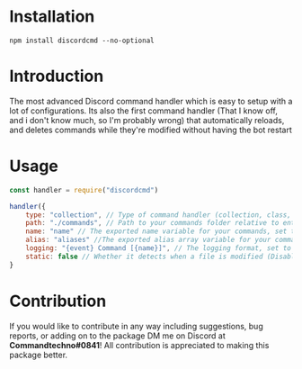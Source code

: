 # Installation
```
npm install discordcmd --no-optional
```

# Introduction

The most advanced Discord command handler which is easy to setup with a lot of configurations. Its also the first command handler (That I know off, and i don't know much, so I'm probably wrong) that automatically reloads, and deletes commands while they're modified without having the bot restart

# Usage

```js
const handler = require("discordcmd")

handler({
	type: "collection", // Type of command handler (collection, class, json)
	path: "./commands", // Path to your commands folder relative to entry point
	name: "name" // The exported name variable for your commands, set to null for none
	alias: "aliases" //The exported alias array variable for your commands, set to null for none 
	logging: "{event} Command [{name}]", // The logging format, set to null for none (Variables: {Event}, {name})
	static: false // Whether it detects when a file is modified (Disable for deployment)
}
```

# Contribution
If you would like to contribute in any way including suggestions, bug reports, or adding on to the package DM me on Discord at **Commandtechno#0841**! All contribution is appreciated to making this package better.